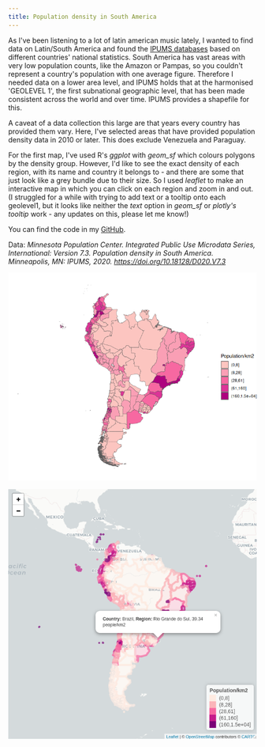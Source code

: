 ```yaml
---
title: Population density in South America
---
```

As I've been listening to a lot of latin american music lately, I wanted to find data on Latin/South America and found the [IPUMS databases](https://international.ipums.org/international/index.shtml) based on different countries' national statistics. South America has vast areas with very low population counts, like the Amazon or Pampas, so you couldn't represent a country's population with one average figure. Therefore I needed data on a lower area level, and IPUMS holds that at the harmonised 'GEOLEVEL 1', the first subnational geographic level, that has been made consistent across the world and over time. IPUMS provides a shapefile for this.

A caveat of a data collection this large are that years every country has provided them vary. Here, I've selected areas that have provided population density data in 2010 or later. This does exclude Venezuela and Paraguay.


For the first map, I've used R's *ggplot* with *geom_sf* which colours polygons by the density group. However, I'd like to see the exact density of each region, with its name and country it belongs to - and there are some that just look like a grey bundle due to their size. So I used *leaflet* to make an interactive map in which you can click on each region and zoom in and out. (I struggled for a while with trying to add text or a tooltip onto each geolevel1, but it looks like neither the *text* option in *geom_sf* or *plotly's* *tooltip* work - any updates on this, please let me know!)

You can find the code in my [GitHub](https://github.com/johannajokio/johannajokio.github.io/).

Data: *Minnesota Population Center. Integrated Public Use Microdata Series, International: Version 7.3. Population density in South America. Minneapolis, MN: IPUMS, 2020. https://doi.org/10.18128/D020.V7.3*


![Population density in South America made on *ggplot*](/images/popdensity_sa.png)

![Population density in South America made on *leaflet*](/images/leaflet_popdensity_southamerica_90(1).png)